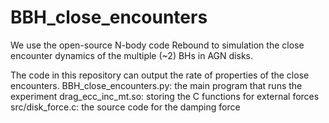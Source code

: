# BBH_close_encounters
We use the open-source N-body code Rebound to simulation the close encounter dynamics of the multiple (~2) BHs in AGN disks. 

The code in this repository can output the rate of properties of the close encounters.
BBH_close_encounters.py: the main program that runs the experiment
drag_ecc_inc_mt.so: storing the C functions for external forces
src/disk_force.c: the source code for the damping force 
